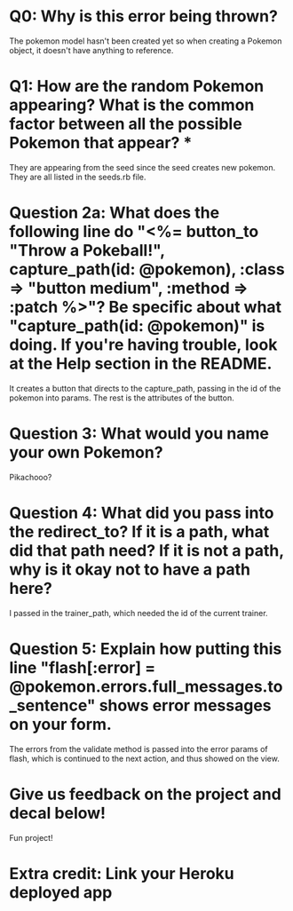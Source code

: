 # Q0: Why is this error being thrown?
The pokemon model hasn't been created yet so when creating a Pokemon object, it doesn't have anything to reference. 

# Q1: How are the random Pokemon appearing? What is the common factor between all the possible Pokemon that appear? *

They are appearing from the seed since the seed creates new pokemon. They are all listed in the seeds.rb file.  

# Question 2a: What does the following line do "<%= button_to "Throw a Pokeball!", capture_path(id: @pokemon), :class => "button medium", :method => :patch %>"? Be specific about what "capture_path(id: @pokemon)" is doing. If you're having trouble, look at the Help section in the README.

It creates a button that directs to the capture_path, passing in the id of the pokemon into params. The rest is the attributes of the button.

# Question 3: What would you name your own Pokemon?
Pikachooo?

# Question 4: What did you pass into the redirect_to? If it is a path, what did that path need? If it is not a path, why is it okay not to have a path here?
I passed in the trainer_path, which needed the id of the current trainer. 

# Question 5: Explain how putting this line "flash[:error] = @pokemon.errors.full_messages.to_sentence" shows error messages on your form.

The errors from the validate method is passed into the error params of flash, which is continued to the next action, and thus showed on the view. 
# Give us feedback on the project and decal below!
Fun project!
# Extra credit: Link your Heroku deployed app
